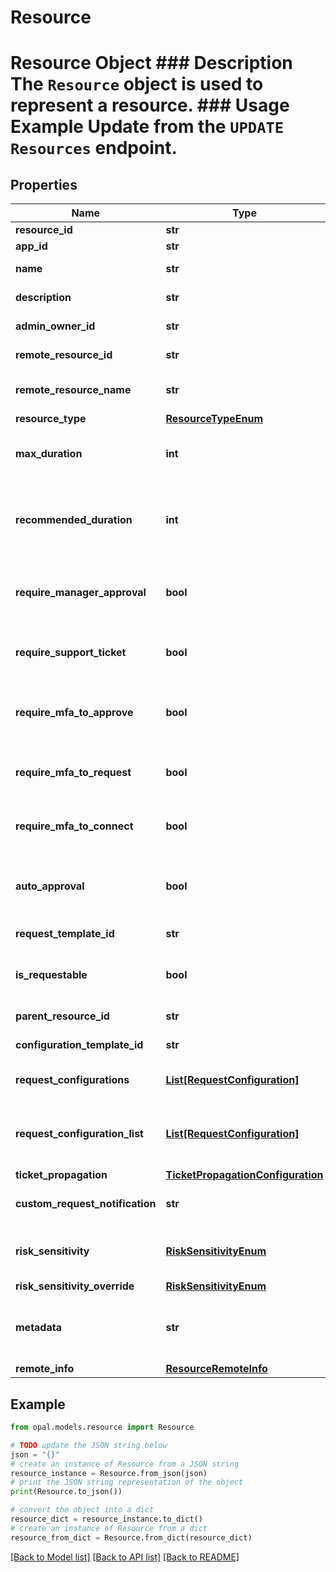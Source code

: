 # Resource

# Resource Object ### Description The `Resource` object is used to represent a resource.  ### Usage Example Update from the `UPDATE Resources` endpoint.

## Properties

Name | Type | Description | Notes
------------ | ------------- | ------------- | -------------
**resource_id** | **str** | The ID of the resource. | 
**app_id** | **str** | The ID of the app. | [optional] 
**name** | **str** | The name of the resource. | [optional] 
**description** | **str** | A description of the resource. | [optional] 
**admin_owner_id** | **str** | The ID of the owner of the resource. | [optional] 
**remote_resource_id** | **str** | The ID of the resource on the remote system. | [optional] 
**remote_resource_name** | **str** | The name of the resource on the remote system. | [optional] 
**resource_type** | [**ResourceTypeEnum**](ResourceTypeEnum.md) |  | [optional] 
**max_duration** | **int** | The maximum duration for which the resource can be requested (in minutes). | [optional] 
**recommended_duration** | **int** | The recommended duration for which the resource should be requested (in minutes). -1 represents an indefinite duration. | [optional] 
**require_manager_approval** | **bool** | A bool representing whether or not access requests to the resource require manager approval. | [optional] 
**require_support_ticket** | **bool** | A bool representing whether or not access requests to the resource require an access ticket. | [optional] 
**require_mfa_to_approve** | **bool** | A bool representing whether or not to require MFA for reviewers to approve requests for this resource. | [optional] 
**require_mfa_to_request** | **bool** | A bool representing whether or not to require MFA for requesting access to this resource. | [optional] 
**require_mfa_to_connect** | **bool** | A bool representing whether or not to require MFA to connect to this resource. | [optional] 
**auto_approval** | **bool** | A bool representing whether or not to automatically approve requests to this resource. | [optional] 
**request_template_id** | **str** | The ID of the associated request template. | [optional] 
**is_requestable** | **bool** | A bool representing whether or not to allow access requests to this resource. | [optional] 
**parent_resource_id** | **str** | The ID of the parent resource. | [optional] 
**configuration_template_id** | **str** | The ID of the associated configuration template. | [optional] 
**request_configurations** | [**List[RequestConfiguration]**](RequestConfiguration.md) | A list of configurations for requests to this resource. | [optional] 
**request_configuration_list** | [**List[RequestConfiguration]**](RequestConfiguration.md) | A list of configurations for requests to this resource. Deprecated in favor of &#x60;request_configurations&#x60;. | [optional] 
**ticket_propagation** | [**TicketPropagationConfiguration**](TicketPropagationConfiguration.md) |  | [optional] 
**custom_request_notification** | **str** | Custom request notification sent upon request approval. | [optional] 
**risk_sensitivity** | [**RiskSensitivityEnum**](RiskSensitivityEnum.md) | The risk sensitivity level for the resource. When an override is set, this field will match that. | [optional] [readonly] 
**risk_sensitivity_override** | [**RiskSensitivityEnum**](RiskSensitivityEnum.md) |  | [optional] 
**metadata** | **str** | JSON metadata about the remote resource. Only set for items linked to remote systems. See [this guide](https://docs.opal.dev/reference/end-system-objects) for details. | [optional] 
**remote_info** | [**ResourceRemoteInfo**](ResourceRemoteInfo.md) |  | [optional] 

## Example

```python
from opal.models.resource import Resource

# TODO update the JSON string below
json = "{}"
# create an instance of Resource from a JSON string
resource_instance = Resource.from_json(json)
# print the JSON string representation of the object
print(Resource.to_json())

# convert the object into a dict
resource_dict = resource_instance.to_dict()
# create an instance of Resource from a dict
resource_from_dict = Resource.from_dict(resource_dict)
```
[[Back to Model list]](../README.md#documentation-for-models) [[Back to API list]](../README.md#documentation-for-api-endpoints) [[Back to README]](../README.md)


